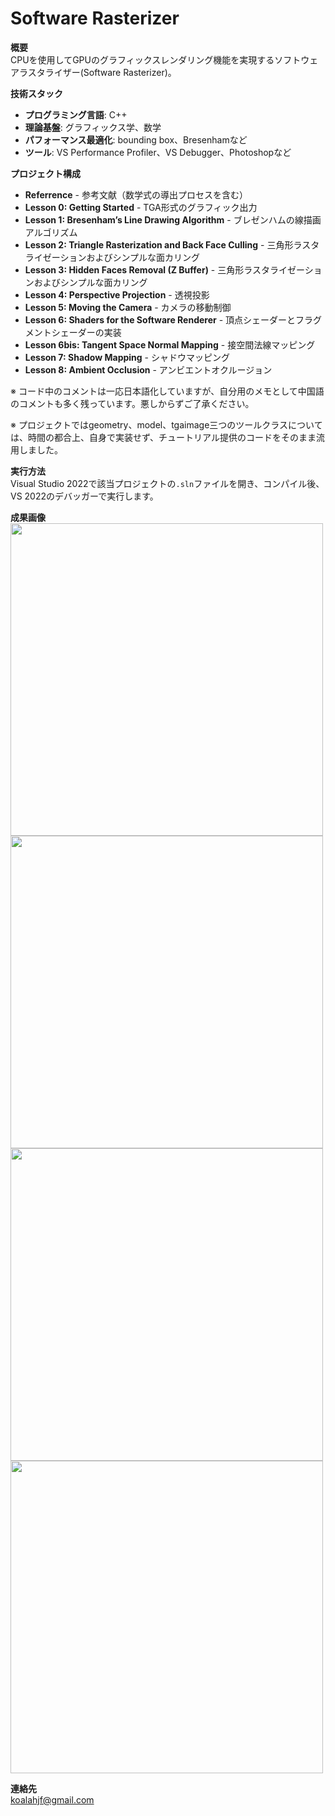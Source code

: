 
# Software Rasterizer

‌**概要**‌  
CPUを使用してGPUのグラフィックスレンダリング機能を実現するソフトウェアラスタライザー(Software Rasterizer)。

‌**技術スタック**‌

-   ‌**プログラミング言語**‌: C++
-   ‌**理論基盤**‌: グラフィックス学、数学
-   ‌**パフォーマンス最適化**‌: bounding box、Bresenhamなど
-   ‌**ツール**‌: VS Performance Profiler、VS Debugger、Photoshopなど

‌**プロジェクト構成**‌

-   ‌**Referrence**‌ - 参考文献（数学式の導出プロセスを含む）
-   ‌**Lesson 0: Getting Started**‌ - TGA形式のグラフィック出力
-   ‌**Lesson 1: Bresenham’s Line Drawing Algorithm**‌ - ブレゼンハムの線描画アルゴリズム
-   ‌**Lesson 2: Triangle Rasterization and Back Face Culling**‌ - 三角形ラスタライゼーションおよびシンプルな面カリング
-   ‌**Lesson 3: Hidden Faces Removal (Z Buffer)** - 三角形ラスタライゼーションおよびシンプルな面カリング
-   ‌**Lesson 4: Perspective Projection**‌ - 透視投影
-   ‌**Lesson 5: Moving the Camera**‌ - カメラの移動制御
-   ‌**Lesson 6: Shaders for the Software Renderer**‌ - 頂点シェーダーとフラグメントシェーダーの実装
-   ‌**Lesson 6bis: Tangent Space Normal Mapping**‌ - 接空間法線マッピング
-   ‌**Lesson 7: Shadow Mapping**‌ - シャドウマッピング
-   ‌**Lesson 8: Ambient Occlusion**‌ - アンビエントオクルージョン

※ コード中のコメントは一応日本語化していますが、自分用のメモとして中国語のコメントも多く残っています。悪しからずご了承ください。

※ プロジェクトではgeometry、model、tgaimage三つのツールクラスについては、時間の都合上、自身で実装せず、チュートリアル提供のコードをそのまま流用しました。

‌**実行方法**‌  
Visual Studio 2022で該当プロジェクトの`.sln`ファイルを開き、コンパイル後、VS 2022のデバッガーで実行します。

‌**成果画像**‌  
<img src="https://github.com/user-attachments/assets/f1409e7c-a07e-4cd8-96b6-cd293e05ec2e" width="500px" />
<img src="https://github.com/user-attachments/assets/1245db56-67a8-4b16-afa5-80e58e60c745" width="500px" />
<img src="https://github.com/user-attachments/assets/28b003bf-7cfc-4d82-a07b-7d3bdfe5a6fc" width="500px" />
<img src="https://github.com/user-attachments/assets/4027e35c-b7fe-462c-8574-e2823f04de53" width="500px" />


‌**連絡先**‌  
koalahjf@gmail.com

